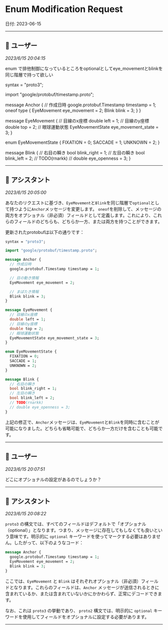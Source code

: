# Enum Modification Request

日付: 2023-06-15

---

## 👤 ユーザー
*2023/6/15 20:04:15*

enum で排他制御になっているところをoptionalとしてeye\_movementとblinkを同じ階層で持って欲しい

syntax = "proto3";

import "google/protobuf/timestamp.proto";

message Anchor {
  // 作成日時
  google.protobuf.Timestamp timestamp = 1;
  oneof type {
    EyeMovement eye\_movement = 2;
    Blink blink = 3;
  }
}

message EyeMovement {
  // 目線のx座標
  double left = 1;
  // 目線のy座標
  double top = 2;
  // 眼球運動状態
  EyeMovementState eye\_movement\_state = 3;
}

enum EyeMovementState {
  FIXATION = 0;
  SACCADE = 1;
  UNKNOWN = 2;
}

message Blink {
  // 右目の瞬き
  bool blink\_right = 1;
  // 左目の瞬き
  bool blink\_left = 2;
  // TODO(rnarkk)
  // double eye\_openness = 3;
}

---

## 🤖 アシスタント
*2023/6/15 20:05:00*

あなたのリクエストに基づき、`EyeMovement`と`Blink`を同じ階層で`optional`として持つように`Anchor`メッセージを変更します。 `oneof`を削除して、メッセージの両方をオプショナル（非必須）フィールドとして定義します。これにより、これらのフィールドのどちらも、どちらか一方、または両方を持つことができます。

更新されたprotobufは以下の通りです：

```protobuf
syntax = "proto3";

import "google/protobuf/timestamp.proto";

message Anchor {
  // 作成日時
  google.protobuf.Timestamp timestamp = 1;

  // 目の動き情報
  EyeMovement eye_movement = 2;

  // まばたき情報
  Blink blink = 3;
}

message EyeMovement {
  // 目線のx座標
  double left = 1;
  // 目線のy座標
  double top = 2;
  // 眼球運動状態
  EyeMovementState eye_movement_state = 3;
}

enum EyeMovementState {
  FIXATION = 0;
  SACCADE = 1;
  UNKNOWN = 2;
}

message Blink {
  // 右目の瞬き
  bool blink_right = 1;
  // 左目の瞬き
  bool blink_left = 2;
  // TODO(rnarkk)
  // double eye_openness = 3;
}
```
上記の修正で、`Anchor`メッセージは、`EyeMovement`と`Blink`を同時に含むことが可能になりました。どちらも省略可能で、どちらか一方だけを含むことも可能です。

---

## 👤 ユーザー
*2023/6/15 20:07:51*

どこにオプショナルの設定があるのでしょうか？

---

## 🤖 アシスタント
*2023/6/15 20:08:22*

`proto3` の構文では、すべてのフィールドはデフォルトで「オプショナル（optional）」となります。つまり、メッセージに存在してもしなくても良いという意味です。明示的に `optional` キーワードを使ってマークする必要はありません。したがって、以下のようなコード：

```protobuf
message Anchor {
  google.protobuf.Timestamp timestamp = 1;
  EyeMovement eye_movement = 2;
  Blink blink = 3;
}
```

ここでは、`EyeMovement` と `Blink` はそれぞれオプショナル（非必須）フィールドとなります。これらのフィールドは、`Anchor` メッセージが送信されるときに含まれているか、または含まれていないかにかかわらず、正常にデコードできます。

なお、これは `proto3` の挙動であり、 `proto2` 構文では、明示的に `optional` キーワードを使用してフィールドをオプショナルに設定する必要があります。

---
